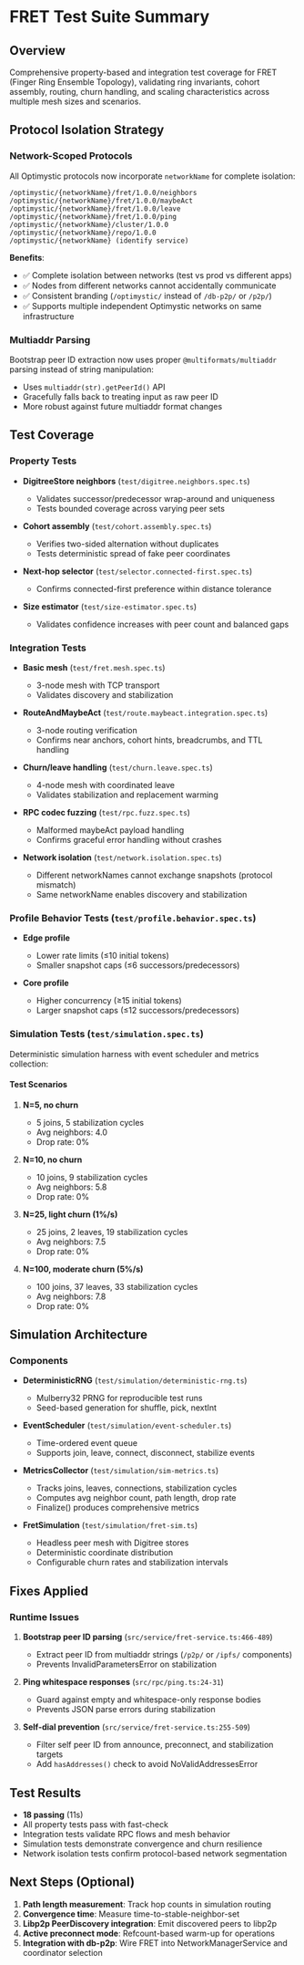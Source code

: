 # FRET Test Suite Summary

## Overview
Comprehensive property-based and integration test coverage for FRET (Finger Ring Ensemble Topology), validating ring invariants, cohort assembly, routing, churn handling, and scaling characteristics across multiple mesh sizes and scenarios.

## Protocol Isolation Strategy

### Network-Scoped Protocols
All Optimystic protocols now incorporate `networkName` for complete isolation:

```
/optimystic/{networkName}/fret/1.0.0/neighbors
/optimystic/{networkName}/fret/1.0.0/maybeAct
/optimystic/{networkName}/fret/1.0.0/leave
/optimystic/{networkName}/fret/1.0.0/ping
/optimystic/{networkName}/cluster/1.0.0
/optimystic/{networkName}/repo/1.0.0
/optimystic/{networkName} (identify service)
```

**Benefits**:
- ✅ Complete isolation between networks (test vs prod vs different apps)
- ✅ Nodes from different networks cannot accidentally communicate
- ✅ Consistent branding (`/optimystic/` instead of `/db-p2p/` or `/p2p/`)
- ✅ Supports multiple independent Optimystic networks on same infrastructure

### Multiaddr Parsing
Bootstrap peer ID extraction now uses proper `@multiformats/multiaddr` parsing instead of string manipulation:
- Uses `multiaddr(str).getPeerId()` API
- Gracefully falls back to treating input as raw peer ID
- More robust against future multiaddr format changes

## Test Coverage

### Property Tests
- **DigitreeStore neighbors** (`test/digitree.neighbors.spec.ts`)
  - Validates successor/predecessor wrap-around and uniqueness
  - Tests bounded coverage across varying peer sets
  
- **Cohort assembly** (`test/cohort.assembly.spec.ts`)
  - Verifies two-sided alternation without duplicates
  - Tests deterministic spread of fake peer coordinates

- **Next-hop selector** (`test/selector.connected-first.spec.ts`)
  - Confirms connected-first preference within distance tolerance

- **Size estimator** (`test/size-estimator.spec.ts`)
  - Validates confidence increases with peer count and balanced gaps

### Integration Tests
- **Basic mesh** (`test/fret.mesh.spec.ts`)
  - 3-node mesh with TCP transport
  - Validates discovery and stabilization

- **RouteAndMaybeAct** (`test/route.maybeact.integration.spec.ts`)
  - 3-node routing verification
  - Confirms near anchors, cohort hints, breadcrumbs, and TTL handling

- **Churn/leave handling** (`test/churn.leave.spec.ts`)
  - 4-node mesh with coordinated leave
  - Validates stabilization and replacement warming

- **RPC codec fuzzing** (`test/rpc.fuzz.spec.ts`)
  - Malformed maybeAct payload handling
  - Confirms graceful error handling without crashes

- **Network isolation** (`test/network.isolation.spec.ts`)
  - Different networkNames cannot exchange snapshots (protocol mismatch)
  - Same networkName enables discovery and stabilization

### Profile Behavior Tests (`test/profile.behavior.spec.ts`)
- **Edge profile**
  - Lower rate limits (≤10 initial tokens)
  - Smaller snapshot caps (≤6 successors/predecessors)
  
- **Core profile**
  - Higher concurrency (≥15 initial tokens)
  - Larger snapshot caps (≤12 successors/predecessors)

### Simulation Tests (`test/simulation.spec.ts`)
Deterministic simulation harness with event scheduler and metrics collection:

#### Test Scenarios
1. **N=5, no churn**
   - 5 joins, 5 stabilization cycles
   - Avg neighbors: 4.0
   - Drop rate: 0%

2. **N=10, no churn**
   - 10 joins, 9 stabilization cycles
   - Avg neighbors: 5.8
   - Drop rate: 0%

3. **N=25, light churn (1%/s)**
   - 25 joins, 2 leaves, 19 stabilization cycles
   - Avg neighbors: 7.5
   - Drop rate: 0%

4. **N=100, moderate churn (5%/s)**
   - 100 joins, 37 leaves, 33 stabilization cycles
   - Avg neighbors: 7.8
   - Drop rate: 0%

## Simulation Architecture

### Components
- **DeterministicRNG** (`test/simulation/deterministic-rng.ts`)
  - Mulberry32 PRNG for reproducible test runs
  - Seed-based generation for shuffle, pick, nextInt

- **EventScheduler** (`test/simulation/event-scheduler.ts`)
  - Time-ordered event queue
  - Supports join, leave, connect, disconnect, stabilize events

- **MetricsCollector** (`test/simulation/sim-metrics.ts`)
  - Tracks joins, leaves, connections, stabilization cycles
  - Computes avg neighbor count, path length, drop rate
  - Finalize() produces comprehensive metrics

- **FretSimulation** (`test/simulation/fret-sim.ts`)
  - Headless peer mesh with Digitree stores
  - Deterministic coordinate distribution
  - Configurable churn rates and stabilization intervals

## Fixes Applied

### Runtime Issues
1. **Bootstrap peer ID parsing** (`src/service/fret-service.ts:466-489`)
   - Extract peer ID from multiaddr strings (`/p2p/` or `/ipfs/` components)
   - Prevents InvalidParametersError on stabilization

2. **Ping whitespace responses** (`src/rpc/ping.ts:24-31`)
   - Guard against empty and whitespace-only response bodies
   - Prevents JSON parse errors during stabilization

3. **Self-dial prevention** (`src/service/fret-service.ts:255-509`)
   - Filter self peer ID from announce, preconnect, and stabilization targets
   - Add `hasAddresses()` check to avoid NoValidAddressesError

## Test Results
- **18 passing** (11s)
- All property tests pass with fast-check
- Integration tests validate RPC flows and mesh behavior
- Simulation tests demonstrate convergence and churn resilience
- Network isolation tests confirm protocol-based network segmentation

## Next Steps (Optional)
1. **Path length measurement**: Track hop counts in simulation routing
2. **Convergence time**: Measure time-to-stable-neighbor-set
3. **Libp2p PeerDiscovery integration**: Emit discovered peers to libp2p
4. **Active preconnect mode**: Refcount-based warm-up for operations
5. **Integration with db-p2p**: Wire FRET into NetworkManagerService and coordinator selection

